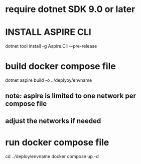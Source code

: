 ﻿# require dotnet SDK 9.0 or later
# INSTALL ASPIRE CLI
dotnet tool install -g Aspire.Cli --pre-release

# build docker compose file
dotnet aspire build -o ../deplyoy/envname

## note: aspire is limited to one network per compose file
## adjust the networks if needed

# run docker compose file
cd ../deploy/envname
docker compose up -d